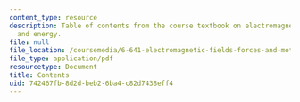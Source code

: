 ```yaml
---
content_type: resource
description: Table of contents from the course textbook on electromagnetic fields
  and energy.
file: null
file_location: /coursemedia/6-641-electromagnetic-fields-forces-and-motion-spring-2005/742467fb8d2dbeb26ba4c82d7438eff4_contents.pdf
file_type: application/pdf
resourcetype: Document
title: Contents
uid: 742467fb-8d2d-beb2-6ba4-c82d7438eff4
---
```

